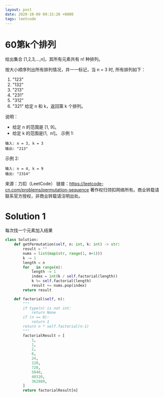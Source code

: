 ```yaml
---
layout: post
date: 2020-10-09 09:15:20 +0800
tags: leetcode
---
```


# 60第k个排列

给出集合 [1,2,3,…,n]，其所有元素共有 n! 种排列。

按大小顺序列出所有排列情况，并一一标记，当 n = 3 时, 所有排列如下：
1. "123"
2. "132"
3. "213"
4. "231"
5. "312"
6. "321"
给定 n 和 k，返回第 k 个排列。

说明：
+ 给定 n 的范围是 [1, 9]。
+ 给定 k 的范围是[1,  n!]。
示例 1:
```
输入: n = 3, k = 3
输出: "213"
```
示例 2:
```
输入: n = 4, k = 9
输出: "2314"
```
来源：力扣（LeetCode）
链接：https://leetcode-cn.com/problems/permutation-sequence
著作权归领扣网络所有。商业转载请联系官方授权，非商业转载请注明出处。

# Solution 1
每次找一个元素加入结果  
``` python
class Solution:
    def getPermutation(self, n: int, k: int) -> str:
        result = ""
        nums = list(map(str, range(1, n+1)))
        k -= 1
        length = n
        for _ in range(n):
            length -= 1
            index = int(k / self.factorial(length))
            k %= self.factorial(length)
            result += nums.pop(index)
        return result

    def factorial(self, n):
        """
        if type(n) is not int:
            return None
        if (n == 0):
            return 1
        return n * self.factorial(n-1)
        """
        factorialResult = [
            1,
            1,
            2,
            6,
            24,
            120,
            720,
            5040,
            40320,
            362880,
        ]
        return factorialResult[n]
```
